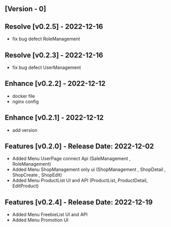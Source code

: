 
## [Version - 0]
## Resolve [v0.2.5] - 2022-12-16
- fix bug defect RoleManagement
## Resolve [v0.2.3] - 2022-12-16
- fix bug defect UserManagement
## Enhance [v0.2.2] - 2022-12-12
- docker file
- nginx config

## Enhance [v0.2.1] - 2022-12-12
- add version

##  Features [v0.2.0] - Release Date: 2022-12-02
- Added Menu UserPage connect Api (SaleManagement , RoleManagement)
- Added Menu ShopManagement only ui (ShopManagement , ShopDetail , ShopCreate , ShopEdit)
- Added Menu ProductList UI and API (ProductList, ProductDetail, EditProduct)

##  Features [v0.2.4] - Release Date: 2022-12-19
- Added Menu FreebieList UI and API
- Added Menu Promotion UI


